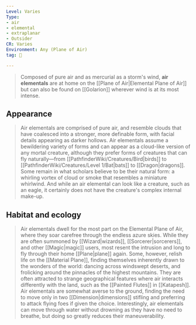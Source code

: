 ```yaml
---
Level: Varies
Type:
- air
- elemental
- extraplanar
- Outsider
CR: Varies
Environment: Any (Plane of Air)
tag: 👹

---
```


> Composed of pure air and as mercurial as a storm's wind, **air elementals** are at home on the [[Plane of Air|Elemental Plane of Air]] but can also be found on [[Golarion]] wherever wind is at its most intense.


## Appearance

> Air elementals are comprised of pure air, and resemble clouds that have coalesced into a stronger, more definable form, with facial details appearing as darker hollows. Air elementals assume a bewildering variety of forms and can appear as a cloud-like version of any mortal creature, although they prefer  forms of creatures that can fly naturally—from [[PathfinderWiki/Creatures/Bird|birds]] to [[PathfinderWiki/Creatures/Level 1/Bat|bats]] to [[Dragon|dragons]]. Some remain in what scholars believe to be their natural form: a whirling vortex of cloud or smoke that resembles a miniature whirlwind. And while an air elemental can look like a creature, such as an eagle, it certainly does not have the creature's complex internal make-up.


## Habitat and ecology

> Air elementals dwell for the most part on the Elemental Plane of Air, where they soar carefree through the endless azure skies. While they are often summoned by [[Wizard|wizards]], [[Sorcerer|sorcerers]], and other [[Magic|magic]] users, most resent the intrusion and long to fly through their home [[Plane|plane]] again. Some, however, relish life on the [[Material Plane]], finding themselves inherently drawn to the wonders of the world: dancing across windswept deserts, and frolicking around the pinnacles of the highest mountains. They are often attracted to strange geographical features where air interacts differently with the land, such as the [[Painted Flutes]] in [[Katapesh]]. Air elementals are somewhat averse to the ground, finding the need to move only in two [[Dimension|dimensions]] stifling and preferring to attack flying foes if given the choice. Interestingly, air elementals can move through water without drowning as they have no need to breathe, but doing so greatly reduces their maneuverability.







